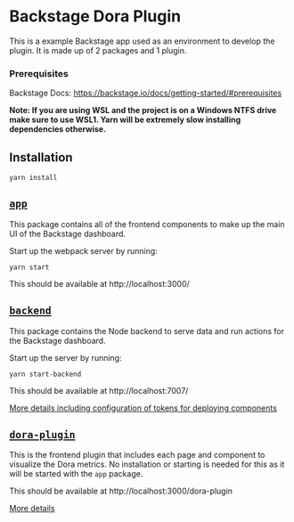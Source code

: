 # Backstage Dora Plugin

This is a example Backstage app used as an environment to develop the plugin. It is made up of 2 packages and 1 plugin.

### Prerequisites

Backstage Docs: https://backstage.io/docs/getting-started/#prerequisites

**Note: If you are using WSL and the project is on a Windows NTFS drive make sure to use WSL1. Yarn will be extremely slow installing dependencies otherwise.**

## Installation

```
yarn install
```

## [`app`](packages/app)

This package contains all of the frontend components to make up the main UI of the Backstage dashboard.

Start up the webpack server by running:

```
yarn start
```

This should be available at http://localhost:3000/

## [`backend`](packages/backend)

This package contains the Node backend to serve data and run actions for the Backstage dashboard.

Start up the server by running:

```
yarn start-backend
```

This should be available at http://localhost:7007/

[More details including configuration of tokens for deploying components](packages\backend\README.md)

## [`dora-plugin`](plugins/dora-plugin/)

This is the frontend plugin that includes each page and component to visualize the Dora metrics. No installation or starting is needed for this as it will be started with the `app` package.

This should be available at http://localhost:3000/dora-plugin

[More details](plugins\dora-plugin\README.md)
